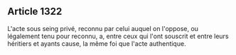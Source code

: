 Article 1322
----
L'acte sous seing privé, reconnu par celui auquel on l'oppose, ou légalement
tenu pour reconnu, a, entre ceux qui l'ont souscrit et entre leurs héritiers et
ayants cause, la même foi que l'acte authentique.
